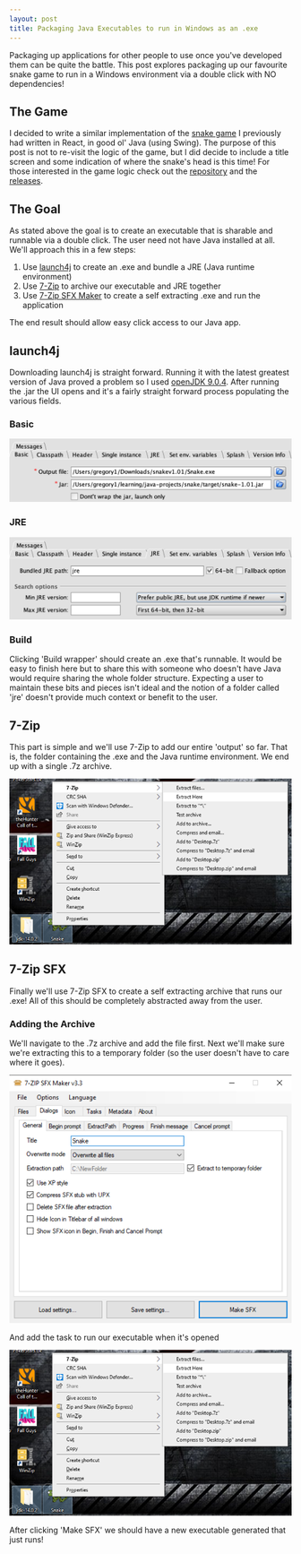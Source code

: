 ```yaml
---
layout: post
title: Packaging Java Executables to run in Windows as an .exe
---
```


Packaging up applications for other people to use once you've developed them can be quite the battle. This post explores packaging up our favourite snake game to run in a Windows environment via a double click with NO dependencies!

## The Game

I decided to write a similar implementation of the [snake game](https://sgregory8.github.io/SNAKE_-_React/) I previously had written in React, in good ol' Java (using Swing). The purpose of this post is not to re-visit the logic of the game, but I did decide to include a title screen and some indication of where the snake's head is this time! For those interested in the game logic check out the [repository](https://github.com/sgregory8/java-snake) and the [releases](https://github.com/sgregory8/java-snake/releases).

## The Goal

As stated above the goal is to create an executable that is sharable and runnable via a double click. The user need not have Java installed at all. We'll approach this in a few steps:

1. Use [launch4j](http://launch4j.sourceforge.net/) to create an .exe and bundle a JRE (Java runtime environment)
2. Use [7-Zip](https://www.7-zip.org/) to archive our executable and JRE together
3. Use [7-Zip SFX Maker](https://sourceforge.net/projects/sfx-maker/) to create a self extracting .exe and run the application

The end result should allow easy click access to our Java app.

## launch4j

Downloading launch4j is straight forward. Running it with the latest greatest version of Java proved a problem so I used [openJDK 9.0.4](https://jdk.java.net/archive/). After running the .jar the UI opens and it's a fairly straight forward process populating the various fields.

### Basic

![launch4j basic configuration](/images/launch4j_basic.png)

### JRE

![launch4j basic configuration](/images/launch4j_jre.png)

### Build

Clicking 'Build wrapper' should create an .exe that's runnable. It would be easy to finish here but to share this with someone who doesn't have Java would require sharing the whole folder structure. Expecting a user to maintain these bits and pieces isn't ideal and the notion of a folder called 'jre' doesn't provide much context or benefit to the user.

## 7-Zip

This part is simple and we'll use 7-Zip to add our entire 'output' so far. That is, the folder containing the .exe and the Java runtime environment. We end up with a single .7z archive.

![launch4j basic configuration](/images/7Zip_archive.png)

## 7-Zip SFX

Finally we'll use 7-Zip SFX to create a self extracting archive that runs our .exe! All of this should be completely abstracted away from the user.

### Adding the Archive

We'll navigate to the .7z archive and add the file first. Next we'll make sure we're extracting this to a temporary folder (so the user doesn't have to care where it goes).

![launch4j basic configuration](/images/7Zip_SFX_dialogs.png)

And add the task to run our executable when it's opened

![launch4j basic configuration](/images/7Zip_archive.png)

After clicking 'Make SFX' we should have a new executable generated that just runs!
